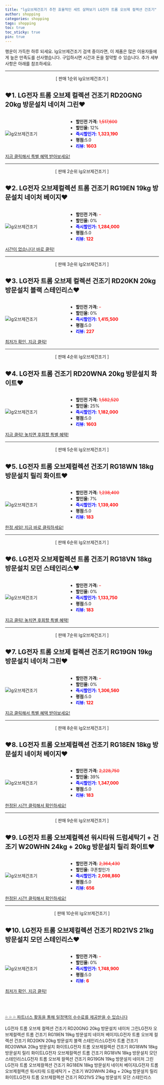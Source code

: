 ```yaml
---
title: "lg오브제건조기 추천 효율적인 세트 살펴보기 LG전자 트롬 오브제 컬렉션 건조기"
author: shopping
categories: shopping
tags: shopping
toc: true
toc_sticky: true
pin: true
---
```

행운이 가득한 하루 되세요. lg오브제건조기 검색 중이라면, 이 제품은 많은 이용자들에게 높은 만족도를 선사했습니다. 구입하시면 시간과 돈을 절약할 수 있습니다. 추가 세부 사항은 아래를 참조하세요.

---
<p class="toplist" style="margin: 0 auto; display: block; width: fit-content;">[ 판매 1순위 lg오브제건조기 ]</p>

<h2><strong>❤️1. LG전자 트롬 오브제 컬렉션 건조기 RD20GNG 20kg 방문설치 네이처 그린❤️</strong></h2>

<div style="display: flex; align-items: center;">
    <div style="flex: 0.4;">
        <img src="https://thumbnail10.coupangcdn.com/thumbnails/remote/230x230ex/image/vendor_inventory/c791/f9d26a3756051a99e0106b50cd63b47d6aba83f42de5fc5a93bdc4294a57.png" alt="lg오브제건조기" style="max-width: 100%;">
    </div>
    <div style="flex: 0.6; margin-left: 10px;">
        <ul>
            <li><strong>할인전 가격:</strong> <del style="color: red;">1,517,600</del></li>
            <li><strong>할인율:</strong> 12%</li>
            <li><span style='color:blue'><strong>즉시할인가:</strong></span> <span style='color:red'><strong>1,323,190</strong></span></li>
            <li><strong>평점:</strong>5.0</li>
            <li><span style='color:blue'><strong>리뷰:</strong></span> <span style='color:red'><strong>1603</strong></span></li>
        </ul>
    </div>
</div>
<div class="center">
    <a href="https://William4Davisa.github.io?lptag=AF9450613&subid=githubio&pageKey=6680612603&traceid=V0-153&itemId=15404115311&vendorItemId=86409028221" class="myButton">
        지금 클릭해서 특별 혜택 받아보세요!
    </a>
</div>


---
<p class="toplist" style="margin: 0 auto; display: block; width: fit-content;">[ 판매 2순위 lg오브제건조기 ]</p>

<h2><strong>❤️2. LG전자 오브제컬렉션 트롬 건조기 RG19EN 19kg 방문설치 네이처 베이지❤️</strong></h2>

<div style="display: flex; align-items: center;">
    <div style="flex: 0.4;">
        <img src="https://thumbnail10.coupangcdn.com/thumbnails/remote/230x230ex/image/vendor_inventory/0965/ff0e6ca3cf24e59305cea65f904fbdd8d0b5af3c9a04218f9e86b6fc96f8.jpg" alt="lg오브제건조기" style="max-width: 100%;">
    </div>
    <div style="flex: 0.6; margin-left: 10px;">
        <ul>
            <li><strong>할인전 가격:</strong> <del style="color: red;">-</del></li>
            <li><strong>할인율:</strong> 0%</li>
            <li><span style='color:blue'><strong>즉시할인가:</strong></span> <span style='color:red'><strong>1,284,000</strong></span></li>
            <li><strong>평점:</strong>5.0</li>
            <li><span style='color:blue'><strong>리뷰:</strong></span> <span style='color:red'><strong>122</strong></span></li>
        </ul>
    </div>
</div>
<div class="center">
    <a href="https://William4Davisa.github.io?lptag=AF9450613&subid=githubio&pageKey=7262753623&traceid=V0-153&itemId=20903457766&vendorItemId=87427345366" class="myButton">
        시간이 없습니다! 바로 클릭!
    </a>
</div>


---
<p class="toplist" style="margin: 0 auto; display: block; width: fit-content;">[ 판매 3순위 lg오브제건조기 ]</p>

<h2><strong>❤️3. LG전자 트롬 오브제 컬렉션 건조기 RD20KN 20kg 방문설치 블랙 스테인리스❤️</strong></h2>

<div style="display: flex; align-items: center;">
    <div style="flex: 0.4;">
        <img src="https://thumbnail7.coupangcdn.com/thumbnails/remote/230x230ex/image/vendor_inventory/5b13/90a5c26d0abda4ef8e9da1518c78574db4dea8bc4721150ceeebdb3a6eb4.jpg" alt="lg오브제건조기" style="max-width: 100%;">
    </div>
    <div style="flex: 0.6; margin-left: 10px;">
        <ul>
            <li><strong>할인전 가격:</strong> <del style="color: red;">-</del></li>
            <li><strong>할인율:</strong> 0%</li>
            <li><span style='color:blue'><strong>즉시할인가:</strong></span> <span style='color:red'><strong>1,415,500</strong></span></li>
            <li><strong>평점:</strong>5.0</li>
            <li><span style='color:blue'><strong>리뷰:</strong></span> <span style='color:red'><strong>227</strong></span></li>
        </ul>
    </div>
</div>
<div class="center">
    <a href="https://William4Davisa.github.io?lptag=AF9450613&subid=githubio&pageKey=7322700345&traceid=V0-153&itemId=16967922005&vendorItemId=85537339272" class="myButton">
        최저가 확인, 지금 클릭!
    </a>
</div>


---
<p class="toplist" style="margin: 0 auto; display: block; width: fit-content;">[ 판매 4순위 lg오브제건조기 ]</p>

<h2><strong>❤️4. LG전자 트롬 건조기 RD20WNA 20kg 방문설치 화이트❤️</strong></h2>

<div style="display: flex; align-items: center;">
    <div style="flex: 0.4;">
        <img src="https://thumbnail7.coupangcdn.com/thumbnails/remote/230x230ex/image/vendor_inventory/7dc1/94caeb2e20d65e57e7ac0e85739cf9fb2de48880ad05f6887654be0b5588.jpg" alt="lg오브제건조기" style="max-width: 100%;">
    </div>
    <div style="flex: 0.6; margin-left: 10px;">
        <ul>
            <li><strong>할인전 가격:</strong> <del style="color: red;">1,582,520</del></li>
            <li><strong>할인율:</strong> 25%</li>
            <li><span style='color:blue'><strong>즉시할인가:</strong></span> <span style='color:red'><strong>1,182,000</strong></span></li>
            <li><strong>평점:</strong>5.0</li>
            <li><span style='color:blue'><strong>리뷰:</strong></span> <span style='color:red'><strong>1603</strong></span></li>
        </ul>
    </div>
</div>
<div class="center">
    <a href="https://William4Davisa.github.io?lptag=AF9450613&subid=githubio&pageKey=6680612603&traceid=V0-153&itemId=15404115321&vendorItemId=89217904725" class="myButton">
        지금 클릭! 놓치면 후회할 특별 혜택!
    </a>
</div>


---
<p class="toplist" style="margin: 0 auto; display: block; width: fit-content;">[ 판매 5순위 lg오브제건조기 ]</p>

<h2><strong>❤️5. LG전자 트롬 오브제컬렉션 건조기 RG18WN 18kg 방문설치 릴리 화이트❤️</strong></h2>

<div style="display: flex; align-items: center;">
    <div style="flex: 0.4;">
        <img src="https://thumbnail10.coupangcdn.com/thumbnails/remote/230x230ex/image/vendor_inventory/e2a0/e43c4dea9b9cd6aac023dab55b7e52869feb439fe0ac561f6cb0e42a35b9.jpg" alt="lg오브제건조기" style="max-width: 100%;">
    </div>
    <div style="flex: 0.6; margin-left: 10px;">
        <ul>
            <li><strong>할인전 가격:</strong> <del style="color: red;">1,238,400</del></li>
            <li><strong>할인율:</strong> 7%</li>
            <li><span style='color:blue'><strong>즉시할인가:</strong></span> <span style='color:red'><strong>1,139,400</strong></span></li>
            <li><strong>평점:</strong>5.0</li>
            <li><span style='color:blue'><strong>리뷰:</strong></span> <span style='color:red'><strong>183</strong></span></li>
        </ul>
    </div>
</div>
<div class="center">
    <a href="https://William4Davisa.github.io?lptag=AF9450613&subid=githubio&pageKey=7578389554&traceid=V0-153&itemId=18641392086&vendorItemId=85777315829" class="myButton">
        한정 세일! 지금 바로 클릭하세요!
    </a>
</div>


---
<p class="toplist" style="margin: 0 auto; display: block; width: fit-content;">[ 판매 6순위 lg오브제건조기 ]</p>

<h2><strong>❤️6. LG전자 오브제컬렉션 트롬 건조기 RG18VN 18kg 방문설치 모던 스테인리스❤️</strong></h2>

<div style="display: flex; align-items: center;">
    <div style="flex: 0.4;">
        <img src="https://thumbnail7.coupangcdn.com/thumbnails/remote/230x230ex/image/vendor_inventory/62b9/f79eaebc91ac845be6f7ba27b9c851c3a1db18564a1d268d111bd3f42341.jpg" alt="lg오브제건조기" style="max-width: 100%;">
    </div>
    <div style="flex: 0.6; margin-left: 10px;">
        <ul>
            <li><strong>할인전 가격:</strong> <del style="color: red;">-</del></li>
            <li><strong>할인율:</strong> 0%</li>
            <li><span style='color:blue'><strong>즉시할인가:</strong></span> <span style='color:red'><strong>1,133,750</strong></span></li>
            <li><strong>평점:</strong>5.0</li>
            <li><span style='color:blue'><strong>리뷰:</strong></span> <span style='color:red'><strong>183</strong></span></li>
        </ul>
    </div>
</div>
<div class="center">
    <a href="https://William4Davisa.github.io?lptag=AF9450613&subid=githubio&pageKey=7578389554&traceid=V0-153&itemId=20903457776&vendorItemId=87349352149" class="myButton">
        지금 클릭! 놓치면 후회할 특별 혜택!
    </a>
</div>


---
<p class="toplist" style="margin: 0 auto; display: block; width: fit-content;">[ 판매 7순위 lg오브제건조기 ]</p>

<h2><strong>❤️7. LG전자 트롬 오브제 컬렉션 건조기 RG19GN 19kg 방문설치 네이처 그린❤️</strong></h2>

<div style="display: flex; align-items: center;">
    <div style="flex: 0.4;">
        <img src="https://thumbnail10.coupangcdn.com/thumbnails/remote/230x230ex/image/vendor_inventory/4fa5/b29342968f5f2785748c8a6a96896f100c6402026f8bbf2bf092d6273b75.jpg" alt="lg오브제건조기" style="max-width: 100%;">
    </div>
    <div style="flex: 0.6; margin-left: 10px;">
        <ul>
            <li><strong>할인전 가격:</strong> <del style="color: red;">-</del></li>
            <li><strong>할인율:</strong> 0%</li>
            <li><span style='color:blue'><strong>즉시할인가:</strong></span> <span style='color:red'><strong>1,306,560</strong></span></li>
            <li><strong>평점:</strong>5.0</li>
            <li><span style='color:blue'><strong>리뷰:</strong></span> <span style='color:red'><strong>122</strong></span></li>
        </ul>
    </div>
</div>
<div class="center">
    <a href="https://William4Davisa.github.io?lptag=AF9450613&subid=githubio&pageKey=7262753623&traceid=V0-153&itemId=18503303400&vendorItemId=86717898805" class="myButton">
        지금 클릭해서 특별 혜택 받아보세요!
    </a>
</div>


---
<p class="toplist" style="margin: 0 auto; display: block; width: fit-content;">[ 판매 8순위 lg오브제건조기 ]</p>

<h2><strong>❤️8. LG전자 트롬 오브제컬렉션 건조기 RG18EN 18kg 방문설치 네이처 베이지❤️</strong></h2>

<div style="display: flex; align-items: center;">
    <div style="flex: 0.4;">
        <img src="https://thumbnail9.coupangcdn.com/thumbnails/remote/230x230ex/image/vendor_inventory/9d33/8881afa0a21fc2ec026416db666744e240446cb11c6f1ff44ae69d01bc7d.jpg" alt="lg오브제건조기" style="max-width: 100%;">
    </div>
    <div style="flex: 0.6; margin-left: 10px;">
        <ul>
            <li><strong>할인전 가격:</strong> <del style="color: red;">2,228,750</del></li>
            <li><strong>할인율:</strong> 39%</li>
            <li><span style='color:blue'><strong>즉시할인가:</strong></span> <span style='color:red'><strong>1,347,000</strong></span></li>
            <li><strong>평점:</strong>5.0</li>
            <li><span style='color:blue'><strong>리뷰:</strong></span> <span style='color:red'><strong>183</strong></span></li>
        </ul>
    </div>
</div>
<div class="center">
    <a href="https://William4Davisa.github.io?lptag=AF9450613&subid=githubio&pageKey=7578389554&traceid=V0-153&itemId=18641390943&vendorItemId=86634993846" class="myButton">
        한정된 시간! 클릭해서 확인하세요!
    </a>
</div>


---
<p class="toplist" style="margin: 0 auto; display: block; width: fit-content;">[ 판매 9순위 lg오브제건조기 ]</p>

<h2><strong>❤️9. LG전자 트롬 오브제컬렉션 워시타워 드럼세탁기 + 건조기 W20WHN 24kg + 20kg 방문설치 릴리 화이트❤️</strong></h2>

<div style="display: flex; align-items: center;">
    <div style="flex: 0.4;">
        <img src="https://thumbnail6.coupangcdn.com/thumbnails/remote/230x230ex/image/rs_quotation_api/gn1byltu/b45e1320f25844199ddf9970ca63ce6c.jpg" alt="lg오브제건조기" style="max-width: 100%;">
    </div>
    <div style="flex: 0.6; margin-left: 10px;">
        <ul>
            <li><strong>할인전 가격:</strong> <del style="color: red;">2,364,430</del></li>
            <li><strong>할인율:</strong> 쿠폰할인가</li>
            <li><span style='color:blue'><strong>즉시할인가:</strong></span> <span style='color:red'><strong>2,098,860</strong></span></li>
            <li><strong>평점:</strong>5.0</li>
            <li><span style='color:blue'><strong>리뷰:</strong></span> <span style='color:red'><strong>656</strong></span></li>
        </ul>
    </div>
</div>
<div class="center">
    <a href="https://William4Davisa.github.io?lptag=AF9450613&subid=githubio&pageKey=7398176845&traceid=V0-153&itemId=19142714614&vendorItemId=86261933049" class="myButton">
        한정된 시간! 클릭해서 확인하세요!
    </a>
</div>


---
<p class="toplist" style="margin: 0 auto; display: block; width: fit-content;">[ 판매 10순위 lg오브제건조기 ]</p>

<h2><strong>❤️10. LG전자 트롬 오브제컬렉션 건조기 RD21VS 21kg 방문설치 모던 스테인리스❤️</strong></h2>

<div style="display: flex; align-items: center;">
    <div style="flex: 0.4;">
        <img src="https://thumbnail9.coupangcdn.com/thumbnails/remote/230x230ex/image/vendor_inventory/8a71/714525f09eebbca49137d0dfaf74fb0ab2f023e281de4cd409203e8f8dff.jpg" alt="lg오브제건조기" style="max-width: 100%;">
    </div>
    <div style="flex: 0.6; margin-left: 10px;">
        <ul>
            <li><strong>할인전 가격:</strong> <del style="color: red;">-</del></li>
            <li><strong>할인율:</strong> 0%</li>
            <li><span style='color:blue'><strong>즉시할인가:</strong></span> <span style='color:red'><strong>1,748,900</strong></span></li>
            <li><strong>평점:</strong>5.0</li>
            <li><span style='color:blue'><strong>리뷰:</strong></span> <span style='color:red'><strong>6</strong></span></li>
        </ul>
    </div>
</div>
<div class="center">
    <a href="https://William4Davisa.github.io?lptag=AF9450613&subid=githubio&pageKey=7524972350&traceid=V0-153&itemId=19744457167&vendorItemId=90679417449" class="myButton">
        최저가 확인, 지금 클릭!
    </a>
</div>

<br><br><br>[💦 💦 💦 파트너스 활동을 통해 일정액의 수수료를 제공받을 수 있습니다](https://link.coupang.com/a/bcpT2c)<br><br>LG전자 트롬 오브제 컬렉션 건조기 RD20GNG 20kg 방문설치 네이처 그린LG전자 오브제컬렉션 트롬 건조기 RG19EN 19kg 방문설치 네이처 베이지LG전자 트롬 오브제 컬렉션 건조기 RD20KN 20kg 방문설치 블랙 스테인리스LG전자 트롬 건조기 RD20WNA 20kg 방문설치 화이트LG전자 트롬 오브제컬렉션 건조기 RG18WN 18kg 방문설치 릴리 화이트LG전자 오브제컬렉션 트롬 건조기 RG18VN 18kg 방문설치 모던 스테인리스LG전자 트롬 오브제 컬렉션 건조기 RG19GN 19kg 방문설치 네이처 그린LG전자 트롬 오브제컬렉션 건조기 RG18EN 18kg 방문설치 네이처 베이지LG전자 트롬 오브제컬렉션 워시타워 드럼세탁기 + 건조기 W20WHN 24kg + 20kg 방문설치 릴리 화이트LG전자 트롬 오브제컬렉션 건조기 RD21VS 21kg 방문설치 모던 스테인리스